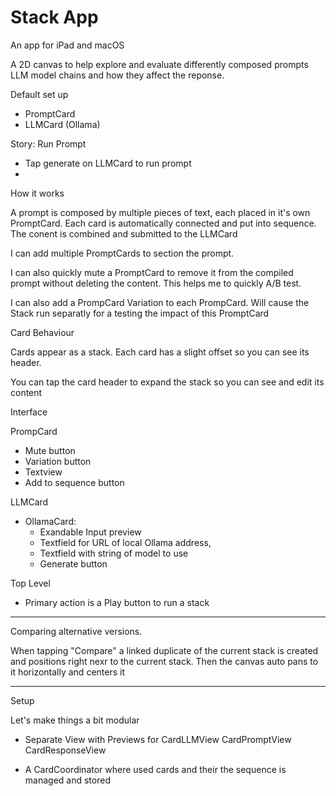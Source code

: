 # Stack App

An app for iPad and macOS

A 2D canvas to help explore and evaluate differently composed prompts LLM model chains and how they affect the reponse.

Default set up
- PromptCard
- LLMCard (Ollama)

Story: Run Prompt
- Tap generate on LLMCard to run prompt
- 

How it works

A prompt is composed by multiple pieces of text, each placed in it's own PromptCard. Each card is automatically connected and put into sequence. The conent is combined and submitted to the LLMCard

I can add multiple PromptCards to section the prompt.

I can also quickly mute a PromptCard to remove it from the compiled prompt without deleting the content. This helps me to quickly A/B test.

I can also add a PrompCard Variation to each PrompCard. Will cause the Stack run separatly for a testing the impact of this PromptCard

Card Behaviour

Cards appear as a stack. Each card has a slight offset so you can see its header. 

You can tap the card header to expand the stack so you can see and edit its content

Interface

PrompCard
- Mute button
- Variation button
- Textview
- Add to sequence button

LLMCard
- OllamaCard: 
    - Exandable Input preview
    - Textfield for URL of local Ollama address, 
    - Textfield with string of model to use
    - Generate button
  
Top Level
- Primary action is a Play button to run a stack 

---

Comparing alternative versions.

When tapping "Compare" a linked duplicate of the current stack is created and positions right nexr to the current stack.
Then the canvas auto pans to it horizontally and centers it


---

Setup

Let's make things a bit modular

- Separate View with Previews for
CardLLMView
CardPromptView
CardResponseView

- A CardCoordinator where used cards and their the sequence is managed and stored
